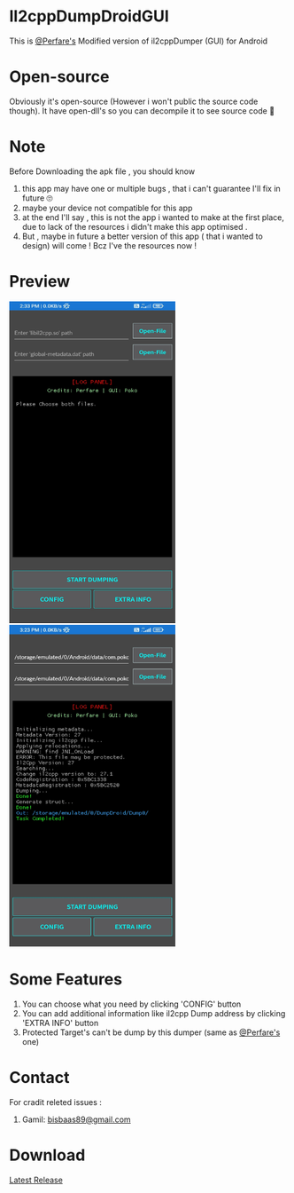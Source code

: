 # Il2cppDumpDroidGUI
This is [@Perfare's](https://github.com/Perfare/Il2CppDumper) Modified version of il2cppDumper (GUI)  for Android

# Open-source
Obviously it's open-source (However i won't public the source code though).
It have open-dll's so you can decompile it to see source code 🙈

# Note
Before Downloading the apk file , you should know 
1) this app may have one or multiple bugs , that i can't guarantee I'll fix in future 🙄
2) maybe your device not compatible for this app
3) at the end I'll say , this is not the app i wanted to make at the first place, due to lack of the resources i didn't make this app optimised .
4) But , maybe in future a better version of this app ( that i wanted to design) will come ! Bcz I've the resources now !

# Preview
<img src="IMG_20220428_143313.jpg" width="300" height= "580"/>
<img src="IMG_20220428_152338.jpg" width="300" height= "580"/>

# Some Features
1) You can choose what you need by clicking 'CONFIG' button
2) You can add additional information like il2cpp Dump address by clicking 'EXTRA INFO' button
3) Protected Target's can't be dump by this dumper (same as [@Perfare's](https://github.com/Perfare/Il2CppDumper) one)

# Contact
For cradit releted issues :
1) Gamil: bisbaas89@gmail.com

# Download
[Latest Release](https://github.com/Poko-Apps/Il2cppDumpDroidGUI/releases/tag/il2cppDumper)
